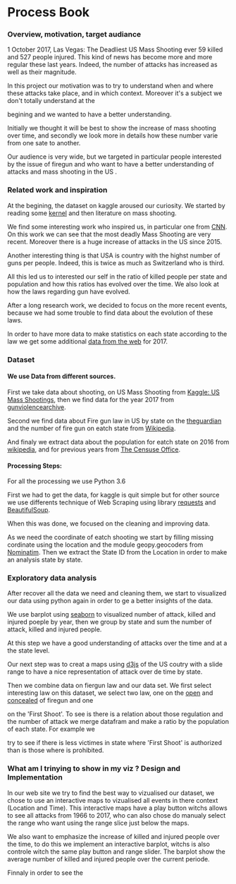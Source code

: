 # Process Book

### Overview, motivation, target audiance

1 October 2017, Las Vegas: The Deadliest US Mass Shooting ever 59 killed and 527 people injured. This kind of news has become more and more regular these last years. Indeed, the number of attacks has increased as well as their magnitude. 

In this project our motivation was to try to understand when and where these attacks take place, and in which context. Moreover it's a subject we don't totally understand at the 

begining and we wanted to have a better understanding. 

Initially we thought it will be best to show the increase of mass shooting over time, and secondly we look more in details how these number varie from one sate to another. 


Our audience is very wide, but we targeted in particular people interested by the issue of firegun and who want to have a better understanding of attacks and mass shooting in the US .  

### Related work and inspiration

At the begining, the dataset on kaggle aroused our curiosity. We started by reading some [kernel][14] and then literature on mass shooting. 

We find some interesting work who inspired us, in particular one from [CNN][15]. On this work we can see that the most deadly Mass Shooting are very recent. Moreover there is a huge increase of attacks in the US since 2015. 

Another interesting thing is that USA is country with the highst number of guns per people. Indeed, this is twice as much as Switzerland who is third. 

All this led us to interested our self in the ratio of killed people per state and population and how this ratios has evolved over the time. We also look at how the laws regarding gun have evolved.

After a long research work, we decided to focus on the more recent events, because we had some trouble to find data about the evolution of these laws.

In order to have more data to make statistics on each state according to the law we get some additional [data from the web][2] for 2017. 


[14]: https://www.kaggle.com/zusmani/us-mass-shootings-last-50-years/kernels
[15]: http://edition.cnn.com/2016/06/13/health/mass-shootings-in-america-in-charts-and-graphs-trnd/index.html


### Dataset

#### We use Data from different sources. 

First we take data about shooting, on US Mass Shooting from [Kaggle: US Mass Shootings][1], then we find data for the year 2017 from [gunviolencearchive][2]. 

Second we find data about Fire gun law in US by state on the [theguardian][3] and the number of fire gun on eatch state from [Wikipedia][4]. 

And finaly we extract data about the population for eatch state on 2016 from [wikipedia][8], and for previous years from [The Censuse Office][9]. 

[1]: https://www.kaggle.com/zusmani/us-mass-shootings-last-50-years
[2]: http://www.gunviolencearchive.org/reports/mass-shooting
[3]: https://www.theguardian.com/world/interactive/2013/jan/15/gun-laws-united-states
[4]: https://fr.wikipedia.org/wiki/Liste_des_%C3%89tats_am%C3%A9ricains_par_possession_d%27armes_%C3%A0_feu
[8]: https://fr.wikipedia.org/wiki/D%C3%A9mographie_des_%C3%89tats-Unis
[9]: https://www2.census.gov/programs-surveys/popest/tables/1900-1980/counties/totals/e7079co.txt


#### Processing Steps: 

For all the processing we use Python 3.6

First we had to get the data, for kaggle is quit simple but for other source we use differents technique of Web Scraping using library [requests][5] and [BeautifulSoup][6]. 

When this was done, we focused on the cleaning and improving data. 

As we need the coordinate of eatch shooting we start by filling missing cordinate using the location and the module geopy.geocoders from [Nominatim][7]. Then we extract the State ID from the Location in order to make an analysis state by state.   

[5]: http://docs.python-requests.org/en/master/
[6]: https://www.crummy.com/software/BeautifulSoup/bs4/doc/
[7]: https://github.com/damianbraun/nominatim

### Exploratory data analysis

After recover all the data we need and cleaning them, we start to visualized our data using python again in order to ge a better insights of the data. 

We use barplot using [seaborn][10] to visualized number of attack, killed and injured poeple by year, then we group by state and sum the number of attack, killed and injured people. 

At this step we have a good understanding of attacks over the time and at a the state level. 

Our next step was to creat a maps using [d3js][11] of the US coutry with a slide range to have a nice representation of attack over de time by state. 

Then we combine data on fiergun law and our data set. We first select interesting law on this dataset, we select two law, one on the [open][12] and [concealed][13] of firegun and one 

on the 'First Shoot'. To see is there is a relation about those regulation and the number of attack we merge datafram and make a ratio by the population of each state. For example we 

try to see if there is less victimes in state where 'First Shoot' is authorized than is those where is prohibited. 

[10]: https://seaborn.pydata.org/
[11]: https://d3js.org/
[12]: https://en.wikipedia.org/wiki/Open_carry_in_the_United_States
[13]: https://en.wikipedia.org/wiki/Concealed_carry_in_the_United_States


### What am I trinying to show in my viz ? Design and Implementation

In our web site we try to find the best way to vizualised our dataset, we chose to use an interactive maps to vizualised all events in there context (Location and Time). This interactive maps have a play button witchs allows to see all attacks from 1966 to 2017, who can also chose do manualy select the range who want using the range slice just below the maps. 

We also want to emphasize the increase of killed and injured people over the time, to do this we implement an interactive barplot, witchs is also controle witch the same play button and range slider. The barplot show the average number of killed and injured people over the current periode.


Finnaly in order to see the 


